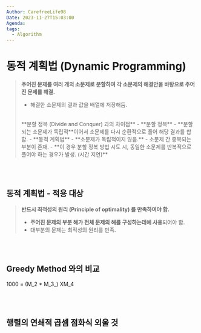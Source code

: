 ```yaml
---
Author: CarefreeLife98
Date: 2023-11-27T15:03:00
Agenda: 
tags:
  - Algorithm
---
```

# 동적 계획법 (Dynamic Programming)
> **주어진 문제를 여러 개의 소문제로 분할하여 각 소문제의 해결안을 바탕으로 주어진 문제를 해결.**
> - 해결한 소문제의 결과 값을 배열에 저장해둠.
> 
> <br>
> **분할 정복 (Divide and Conquer) 과의 차이점**
> - **분할 정복**
> 	- **분할되는 소문제가 독립적**이어서 소문제를 다시 순환적으로 풀어 해당 결과를 합함.
> - **동적 계획법**
> 	- **소문제가 독립적이지 않음.**
> 		- 소문제 간 중복되는 부분이 존재.
> 		- **이 경우 분할 정복 방법 시도 시,  동일한 소문제를 반복적으로 풀어야 하는 경우가 발생. (시간 지연)**

<br><br>

## 동적 계획법 - 적용 대상
> **반드시 최적성의 원리 (Principle of optimality) 를 만족하여야 함.**
> - **주어진 문제의 부분 해가 전체 문제의 해를 구성하는데에 사용**되어야 함.
> - 대부분의 문제는 최적성의 원리를 만족.

<br><br>

## Greedy Method 와의 비교
1000 = (M_2 * M_3_) XM_4

<br><br>

## 행렬의 연쇄적 곱셈 점화식 외울 것
